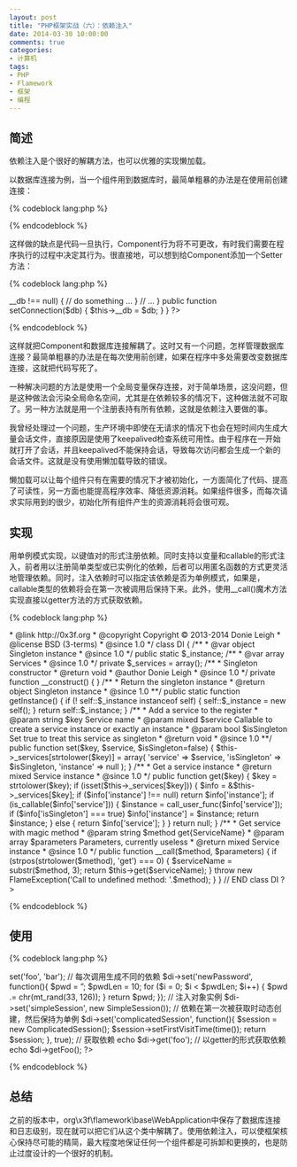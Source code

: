 ```yaml
---
layout: post
title: "PHP框架实战（六）：依赖注入"
date: 2014-03-30 10:00:00
comments: true
categories:
- 计算机
tags:
- PHP
- Flamework
- 框架
- 编程
---
```


简述
----

依赖注入是个很好的解耦方法，也可以优雅的实现懒加载。

以数据库连接为例，当一个组件用到数据库时，最简单粗暴的办法是在使用前创建连接：

{% codeblock lang:php %}
<?php
class Component {
    public function doSth() {
        // ...

        $db = new DatabaseConnection($schema, $host, $port, $login, $password);

        // ...
    }
}
?>
{% endcodeblock %}

这样做的缺点是代码一旦执行，Component行为将不可更改，有时我们需要在程序执行的过程中决定其行为。很直接地，可以想到给Component添加一个Setter方法：

{% codeblock lang:php %}
<?php
class Component {
    private $__db;

    public function doSth() {
        // ...

        if ($this->__db !== null) {
            // do something ...
        }

        // ...
    }

    public function setConnection($db) {
        $this->__db = $db;
    }
}
?>
{% endcodeblock %}

这样就把Component和数据库连接解耦了。这时又有一个问题，怎样管理数据库连接？最简单粗暴的办法是在每次使用前创建，如果在程序中多处需要改变数据库连接，这就把代码写死了。

一种解决问题的方法是使用一个全局变量保存连接，对于简单场景，这没问题，但是这种做法会污染全局命名空间，尤其是在依赖较多的情况下，这种做法就不可取了。另一种方法就是用一个注册表持有所有依赖，这就是依赖注入要做的事。

我曾经处理过一个问题，生产环境中即使在无请求的情况下也会在短时间内生成大量会话文件，直接原因是使用了keepalived检查系统可用性。由于程序在一开始就打开了会话，并且keepalived不能保持会话，导致每次访问都会生成一个新的会话文件。这就是没有使用懒加载导致的错误。

懒加载可以让每个组件只有在需要的情况下才被初始化，一方面简化了代码、提高了可读性，另一方面也能提高程序效率、降低资源消耗。如果组件很多，而每次请求实际用到的很少，初始化所有组件产生的资源消耗将会很可观。

实现
----

用单例模式实现，以键值对的形式注册依赖。同时支持以变量和callable的形式注入，前者用以注册简单类型或已实例化的依赖，后者可以用匿名函数的方式更灵活地管理依赖。同时，注入依赖时可以指定该依赖是否为单例模式，如果是，callable类型的依赖将会在第一次被调用后保持下来。此外，使用__call()魔术方法实现直接以getter方法的方式获取依赖。

{% codeblock lang:php %}
<?php
namespace org\x3f\flamework\base;
use org\x3f\flamework\exceptions\FlameException;

/**
 * Dependency Injection Class
 *
 * @author Donie Leigh <donie.leigh@gmail.com>
 * @link http://0x3f.org
 * @copyright Copyright &copy; 2013-2014 Donie Leigh
 * @license BSD (3-terms)
 * @since 1.0
 */
class DI
{
    /**
     * @var object Singleton instance
     * @since 1.0
     */
    public static $_instance;
    /**
     * @var array Services
     * @since 1.0
     */
    private $_services = array();

    /**
     * Singleton constructor
     * @return void
     * @author Donie Leigh <donie.leigh@gmail.com>
     * @since 1.0
     */
    private function __construct()
    {
    }

    /**
     * Return the singleton instance
     * @return object Singleton instance
     * @since 1.0
     **/
    public static function getInstance()
    {
        if (! self::$_instance instanceof self) {
            self::$_instance = new self();
        }
        return self::$_instance;
    }
    
    /**
     * Add a service to the register
     * @param string $key Service name
     * @param mixed $service Callable to create a service instance or exactly an instance
     * @param bool $isSingleton Set true to treat this service as singleton
     * @return void
     * @since 1.0
     **/
    public function set($key, $service, $isSingleton=false)
    {
        $this->_services[strtolower($key)] = array(
            'service' => $service,
            'isSingleton' => $isSingleton,
            'instance' => null
        );
    }
    
    /**
     * Get a service instance
     * @return mixed Service instance
     * @since 1.0
     */
    public function get($key)
    {
        $key = strtolower($key);
        if (isset($this->_services[$key])) {
            $info = &$this->_services[$key];
            if ($info['instance'] !== null)
                return $info['instance'];
            if (is_callable($info['service'])) {
                $instance = call_user_func($info['service']);
                if ($info['isSingleton'] === true)
                    $info['instance'] = $instance;
                return $instance;
            } else {
                return $info['service'];
            }
        }
        return null;
    }
    
    /**
     * Get service with magic method
     * @param string $method get{ServiceName}
     * @param array $parameters Parameters, currently useless
     * @return mixed Service instance
     * @since 1.0
     */
    public function __call($method, $parameters)
    {
        if (strpos(strtolower($method), 'get') === 0) {
            $serviceName = substr($method, 3);
            return $this->get($serviceName);
        }
        throw new FlameException('Call to undefined method: '.$method);
    }
    
} // END class DI
?>
{% endcodeblock %}

使用
----

{% codeblock lang:php %}
<?php
$di = DI::getInstance();

// 简单类型
$di->set('foo', 'bar');

// 每次调用生成不同的依赖
$di->set('newPassword', function(){
    $pwd = ”;
    $pwdLen = 10;
    for ($i = 0; $i < $pwdLen; $i++) {
        $pwd .= chr(mt_rand(33, 126));
    }
    return $pwd;
});

// 注入对象实例
$di->set('simpleSession', new SimpleSession());

// 依赖在第一次被获取时动态创建，然后保持为单例
$di->set('complicatedSession', function(){
    $session = new ComplicatedSession();
    $session->setFirstVisitTime(time());
    return $session;
}, true);

// 获取依赖
echo $di->get('foo');

// 以getter的形式获取依赖
echo $di->getFoo();
?>
{% endcodeblock %}

总结
----

之前的版本中，org\x3f\flamework\base\WebApplication中保存了数据库连接和日志级别，现在就可以把它们从这个类中解耦了。使用依赖注入，可以使框架核心保持尽可能的精简，最大程度地保证任何一个组件都是可拆卸和更换的，也是防止过度设计的一个很好的机制。
